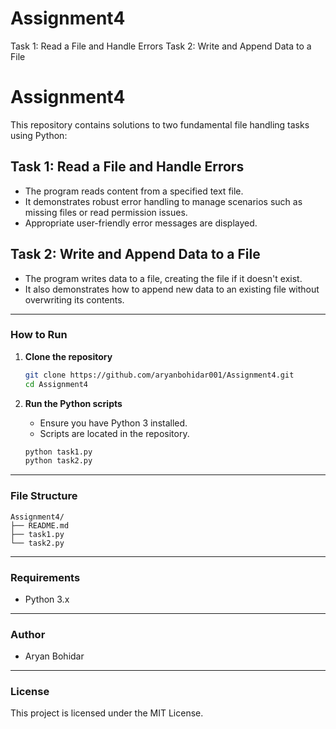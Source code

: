 # Assignment4
Task 1: Read a File and Handle Errors 
Task 2: Write and Append Data to a File
# Assignment4

This repository contains solutions to two fundamental file handling tasks using Python:

## Task 1: Read a File and Handle Errors
- The program reads content from a specified text file.
- It demonstrates robust error handling to manage scenarios such as missing files or read permission issues.
- Appropriate user-friendly error messages are displayed.

## Task 2: Write and Append Data to a File
- The program writes data to a file, creating the file if it doesn't exist.
- It also demonstrates how to append new data to an existing file without overwriting its contents.

---

### How to Run

1. **Clone the repository**  
   ```bash
   git clone https://github.com/aryanbohidar001/Assignment4.git
   cd Assignment4
   ```

2. **Run the Python scripts**  
   - Ensure you have Python 3 installed.
   - Scripts are located in the repository.  
   ```bash
   python task1.py
   python task2.py
   ```

---

### File Structure

```
Assignment4/
├── README.md
├── task1.py  
└── task2.py
```

---

### Requirements

- Python 3.x

---

### Author

- Aryan Bohidar

---

### License

This project is licensed under the MIT License.
